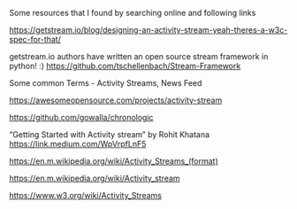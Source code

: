Some resources that I found by searching online and following links

https://getstream.io/blog/designing-an-activity-stream-yeah-theres-a-w3c-spec-for-that/

getstream.io authors have written an open source stream framework in python! :)
https://github.com/tschellenbach/Stream-Framework

Some common Terms - Activity Streams, News Feed

https://awesomeopensource.com/projects/activity-stream

https://github.com/gowalla/chronologic

“Getting Started with Activity stream” by Rohit Khatana https://link.medium.com/WpVrpfLnF5

https://en.m.wikipedia.org/wiki/Activity_Streams_(format)

https://en.m.wikipedia.org/wiki/Activity_stream

https://www.w3.org/wiki/Activity_Streams


